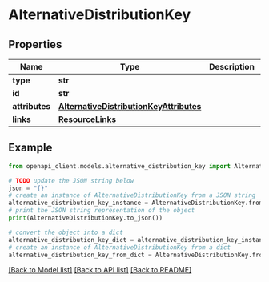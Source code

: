 # AlternativeDistributionKey


## Properties

Name | Type | Description | Notes
------------ | ------------- | ------------- | -------------
**type** | **str** |  | 
**id** | **str** |  | 
**attributes** | [**AlternativeDistributionKeyAttributes**](AlternativeDistributionKeyAttributes.md) |  | [optional] 
**links** | [**ResourceLinks**](ResourceLinks.md) |  | [optional] 

## Example

```python
from openapi_client.models.alternative_distribution_key import AlternativeDistributionKey

# TODO update the JSON string below
json = "{}"
# create an instance of AlternativeDistributionKey from a JSON string
alternative_distribution_key_instance = AlternativeDistributionKey.from_json(json)
# print the JSON string representation of the object
print(AlternativeDistributionKey.to_json())

# convert the object into a dict
alternative_distribution_key_dict = alternative_distribution_key_instance.to_dict()
# create an instance of AlternativeDistributionKey from a dict
alternative_distribution_key_from_dict = AlternativeDistributionKey.from_dict(alternative_distribution_key_dict)
```
[[Back to Model list]](../README.md#documentation-for-models) [[Back to API list]](../README.md#documentation-for-api-endpoints) [[Back to README]](../README.md)


